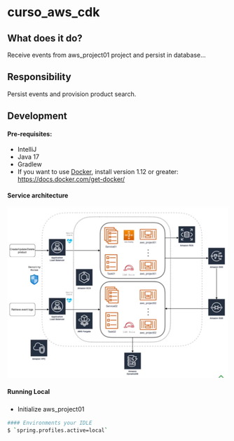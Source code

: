 # curso_aws_cdk

## What does it do?
Receive events from aws_project01 project and persist in database...

## Responsibility
Persist events and provision product search.

## Development

#### Pre-requisites:
* IntelliJ
* Java 17
* Gradlew
* If you want to use [Docker](https://docs.docker.com/), install version 1.12 or greater: https://docs.docker.com/get-docker/

#### Service architecture
![alt text](curso_aws_cdk_archicture.png "macro")

#### Running Local

#####
* Initialize aws_project01 

```bash
#### Environments your IDLE
$ `spring.profiles.active=local`
```
